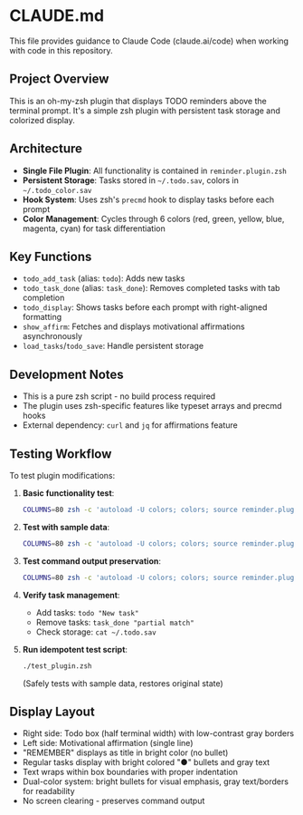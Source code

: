 # CLAUDE.md

This file provides guidance to Claude Code (claude.ai/code) when working with code in this repository.

## Project Overview

This is an oh-my-zsh plugin that displays TODO reminders above the terminal prompt. It's a simple zsh plugin with persistent task storage and colorized display.

## Architecture

- **Single File Plugin**: All functionality is contained in `reminder.plugin.zsh`
- **Persistent Storage**: Tasks stored in `~/.todo.sav`, colors in `~/.todo_color.sav`
- **Hook System**: Uses zsh's `precmd` hook to display tasks before each prompt
- **Color Management**: Cycles through 6 colors (red, green, yellow, blue, magenta, cyan) for task differentiation

## Key Functions

- `todo_add_task` (alias: `todo`): Adds new tasks
- `todo_task_done` (alias: `task_done`): Removes completed tasks with tab completion
- `todo_display`: Shows tasks before each prompt with right-aligned formatting
- `show_affirm`: Fetches and displays motivational affirmations asynchronously
- `load_tasks`/`todo_save`: Handle persistent storage

## Development Notes

- This is a pure zsh script - no build process required
- The plugin uses zsh-specific features like typeset arrays and precmd hooks
- External dependency: `curl` and `jq` for affirmations feature

## Testing Workflow

To test plugin modifications:

1. **Basic functionality test**:
   ```bash
   COLUMNS=80 zsh -c 'autoload -U colors; colors; source reminder.plugin.zsh; todo_display'
   ```

2. **Test with sample data**:
   ```bash
   COLUMNS=80 zsh -c 'autoload -U colors; colors; source reminder.plugin.zsh; todo "Test task"; todo_display'
   ```

3. **Test command output preservation**:
   ```bash
   COLUMNS=80 zsh -c 'autoload -U colors; colors; source reminder.plugin.zsh; todo_display; echo "test output"'
   ```

4. **Verify task management**:
   - Add tasks: `todo "New task"`
   - Remove tasks: `task_done "partial match"`
   - Check storage: `cat ~/.todo.sav`

5. **Run idempotent test script**:
   ```bash
   ./test_plugin.zsh
   ```
   (Safely tests with sample data, restores original state)

## Display Layout

- Right side: Todo box (half terminal width) with low-contrast gray borders
- Left side: Motivational affirmation (single line)
- "REMEMBER" displays as title in bright color (no bullet)
- Regular tasks display with bright colored "●" bullets and gray text
- Text wraps within box boundaries with proper indentation
- Dual-color system: bright bullets for visual emphasis, gray text/borders for readability
- No screen clearing - preserves command output